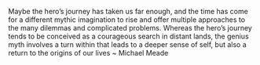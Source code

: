 Maybe the hero’s journey has taken us far enough, and the time has come for a different mythic imagination to rise and offer multiple approaches to the many dilemmas and complicated problems. Whereas the hero’s journey tends to be conceived as a courageous search in distant lands, the genius myth involves a turn within that leads to a deeper sense of self, but also a return to the origins of our lives ~ Michael Meade
